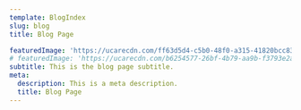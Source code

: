 ```yaml
---
template: BlogIndex
slug: blog
title: Blog Page

featuredImage: 'https://ucarecdn.com/ff63d5d4-c5b0-48f0-a315-41820bcc83f6/'
# featuredImage: 'https://ucarecdn.com/b6254577-26bf-4b79-aa9b-f3793e2aebdc/'
subtitle: This is the blog page subtitle.
meta:
  description: This is a meta description.
  title: Blog Page
---
```

